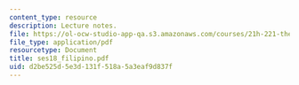 ```yaml
---
content_type: resource
description: Lecture notes.
file: https://ol-ocw-studio-app-qa.s3.amazonaws.com/courses/21h-221-the-places-of-migration-in-united-states-history-fall-2006/d2be525d5e3d131f518a5a3eaf9d837f_ses18_filipino.pdf
file_type: application/pdf
resourcetype: Document
title: ses18_filipino.pdf
uid: d2be525d-5e3d-131f-518a-5a3eaf9d837f
---
```

